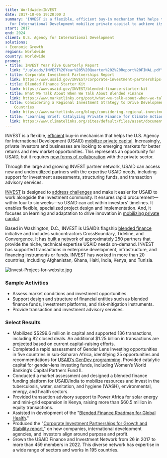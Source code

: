 ```yaml
---
title: Worldwide—INVEST
date: 2017-10-06 19:20:00 Z
summary: 'INVEST is a flexible, efficient buy-in mechanism that helps the U.S. Agency
  for International Development mobilize private capital to achieve its goals. '
start: 2017
end: 2024
client: U.S. Agency for International Development
solutions:
- Economic Growth
regions: Worldwide
country: Worldwide
promos:
- title: INVEST Year Five Quarterly Report
  link: "/uploads/INVEST%20Year%205%20Quarter%202%20Report%20FINAL.pdf"
- title: Corporate Investment Partnerships Report
  link: https://www.usaid.gov/INVEST/corporate-investment-partnerships-growth-sustainability
- title: Blended Finance Starter Kit
  link: https://www.usaid.gov/INVEST/blended-finance-starter-kit
- title: What We Talk About When We Talk About Blended Finance
  link: https://www.marketlinks.org/post/what-we-talk-about-when-we-talk-about-blended-finance
- title: Considering a Regional Investment Strategy to Drive Development in Higher-Risk
    Countries
  link: https://www.marketlinks.org/blogs/considering-regional-investment-strategy-drive-development-higher-risk-countries
- title: 'Learning Brief: Catalyzing Private Finance for Climate Action '
  link: https://www.climatelinks.org/sites/default/files/asset/document/2021-09/Catalyzing_Private_Finance_for_Climate_Action.pdf
---
```


INVEST is a flexible, [efficient](https://www.devex.com/news/opinion-5-hacks-for-a-better-request-for-proposals-process-94249) buy-in mechanism that helps the U.S. Agency for International Development (USAID) [mobilize private capital](https://impactalpha.com/three-ways-to-get-better-outcomes-from-blended-finance/). Increasingly, private investors and businesses are looking to emerging markets for better returns and new market opportunities. This represents an opportunity for USAID, but it requires [new forms of collaboration](http://dai-global-developments.com/articles/using-development-assistance-to-catalyze-sound-investments-in-emerging-and-developing-markets) with the private sector.

Through the large and growing INVEST partner network, USAID can access new and underutilized partners with the expertise USAID needs, including support for investment assessments, structuring funds, and transaction advisory services.

[INVEST](https://www.usaid.gov/INVEST) is designed to [address challenges](https://www.convergence.finance/news-and-events/news/7fbPxahzIE6Zn05ZSPQkZr/view) and make it easier for USAID to work alongside the investment community. It ensures rapid procurement—within four to six weeks—so USAID can act within investors’ timelines. It enables flexible, specialized project design and implementation. And, it focuses on learning and adaptation to drive innovation in [mobilizing private capital](http://dai-global-developments.com/articles/demand-for-private-capital-draws-usaid-units-to-invest-program).

Based in Washington, D.C., INVEST is USAID’s flagship [blended finance](https://www.marketlinks.org/post/blended-finance-101) initiative and includes subcontractors CrossBoundary, Tideline, and Convergence. It has [built a network](https://www.usaid.gov/invest/partner-network-list) of approximately 250 partners that provide the niche, technical expertise USAID needs on-demand. INVEST has supported transactions in enterprise development, infrastructure, and financing instruments or funds. INVEST has worked in more than 20 countries, including Afghanistan, Ghana, Haiti, India, Kenya, and Tunisia.

![Invest-Project-for-website.jpg](/uploads/Invest-Project-for-website.jpg)

### Sample Activities

* Assess market conditions and investment opportunities.
* Support design and structure of financial entities such as blended finance funds, investment platforms, and risk-mitigation instruments.
* Provide transaction and investment advisory services.

### Select Results

* Mobilized $$299.6 million in capital and supported 136 transactions, including 82 closed deals. An additional $1.25 billion in transactions are projected based on current capital-raising efforts.
* Completed a rapid assessment of Gender Lens Investing opportunities in five countries in sub-Saharan Africa, identifying 25 opportunities and recommendations for [USAID’s GenDev programming](https://www.usaid.gov/what-we-do/gender-equality-and-womens-empowerment). Provided catalytic capital for gender-lens investing funds, including Women’s World Banking’s Capital Partners Fund II. 
* Conducted a market assessment and designed a blended finance funding platform for USAID/India to mobilize resources and invest in the tuberculosis, water, sanitation, and hygiene (WASH), environmental, energy, and health sectors.
* Provided transaction advisory support to Power Africa for solar energy and mini-grid expansion in Kenya, raising more than $60.5 million in equity transactions. 
* Assisted in development of the "[Blended Finance Roadmap for Global Health](https://www.dai.com/news/usaid-launches-roadmap-for-attracting-investments-in-global-health)."
* Produced the "[Corporate Investment Partnerships for Growth and Stability report](https://www.usaid.gov/INVEST/documents/1865/corporate-investment-partnerships-report)," on how companies, international development agencies, and investors align around purpose and profit.
* Grown the USAID Finance and Investment Network from 26 in 2017 to more than 459 members in 2022. This diverse network has expertise in a wide range of sectors and works in 195 countries.